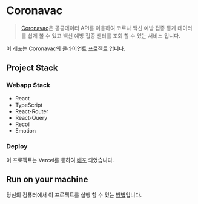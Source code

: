 # Coronavac

> [Coronavac](https://corona-vac-client.vercel.app/)은 공공데이터 API를 이용하여 코로나 백신 예방 접종 통계 데이터를 쉽게 볼 수 있고 백신 예방 접종 센터를 조회 할 수 있는 서비스 입니다.

이 레포는 Coronavac의 클라이언트 프로젝트 입니다.

## Project Stack

### Webapp Stack

- React
- TypeScript
- React-Router
- React-Query
- Recoil
- Emotion

### Deploy

이 프로젝트는 Vercel를 통하여 [배포](https://corona-vac-client.vercel.app/) 되었습니다.

## Run on your machine

당신의 컴퓨터에서 이 프로젝트를 실행 할 수 있는 [방법](GUIDELINES.md)입니다.
